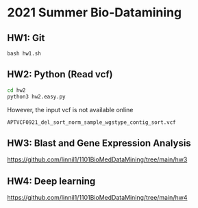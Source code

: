 # 2021 Summer Bio-Datamining

## HW1: Git

`bash hw1.sh`

## HW2: Python (Read vcf)

``` bash
cd hw2
python3 hw2.easy.py
```

However, the input vcf is not available online

`APTVCF0921_del_sort_norm_sample_wgstype_contig_sort.vcf`

## HW3: Blast and Gene Expression Analysis

https://github.com/linnil1/1101BioMedDataMining/tree/main/hw3

## HW4: Deep learning

https://github.com/linnil1/1101BioMedDataMining/tree/main/hw4
